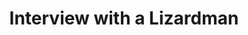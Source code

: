 ---
title: Interview with a Lizardman
post: We would love to hear more about the Lizardfolk and their history. Can someone interview one and get us a scoop? 
reward: 20 leaves or 10 resources for a 2 page report. Double if backed by research.
---